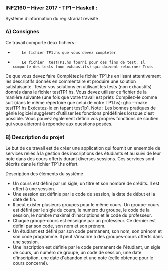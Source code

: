 <h3>INF2160 – Hiver 2017 - TP1 – Haskell :</h3>
Système d’information du registrariat revisité
 
<h3>A) Consignes</h3>
 
Ce travail comporte deux fichiers :
-         Le fichier TP1.hs que vous devez compléter
-         Le fichier  testTP1.hs fourni pour des fins de test. Il comporte des tests (non exhaustifs) qui doivent retourner True.
Ce que vous devez faire 
Complétez le fichier TP1.hs en lisant attentivement les descriptifs donnés en commentaire et produire une solution satisfaisante.
Tester vos solutions en utilisant les tests (non exhaustifs) donnés dans le fichier testTP1.hs. Vous devez utiliser ce fichier de la manière suivante (une fois que votre travail est prêt):
Compilez-le comme suit (dans le même répertoire que celui de votre TP1.hs): ghc --make testTP1.hs
Exécutez-le en tapant testTp1.
Note : Les bonnes pratiques de génie logiciel suggèrent d'utiliser les fonctions prédéfinies lorsque c'est possible. Vous pouvez également définir vos propres fonctions de soutien qui vous aideront à répondre aux questions posées.  
 
<h3>B) Description du projet</h3>
Le but de ce travail est de créer une application qui fournit un ensemble de services reliés à la gestion des inscriptions des étudiants et au suivi de leur note dans des cours offerts durant diverses sessions. Ces services sont décrits dans le fichier TP1.hs offert.
 
Description des éléments du système
- Un cours est défini par un sigle, un titre et son nombre de crédits. Il est offert à une session.
- Une session est définie par le code de session, la date de début et la date de fin.
- Il peut exister plusieurs groupes pour le même cours. Un groupe-cours est défini par le sigle du cours, le numéro du groupe, le code de la session, le nombre maximal d'inscriptions et le code du professeur.
- Chaque groupe-cours est enseigné par un professeur. Ce dernier est défini par son code, son nom et son prénom.
- Un étudiant est défini par son code permanent, son nom, son prénom et son code programme. Il peut s’inscrire à des groupes-cours offerts dans une session.
- Une inscription est définie par le code permanent de l'étudiant, un sigle de cours, un numéro de groupe, un code de session, une date d'inscription, une date d'abandon et une note (celle obtenue pour le cours concerné).